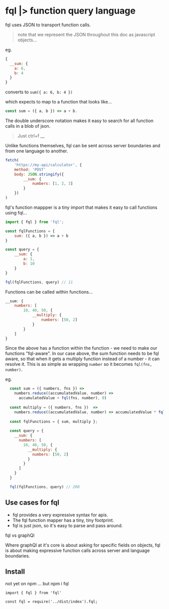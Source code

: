 fql |> function query language
==============================

fql uses JSON to transport function calls.

> note that we represent the JSON throughout this doc as javascript objects...

eg.

```javascript
{
  __sum: {
    a: 6,
    b: 4
  }
}
```

converts to `sum({ a: 6, b: 4 })`

which expects to map to a function that looks like...

```javascript
const sum = ({ a, b }) => a + b.
```

The double underscore notation makes it easy to search for all function calls in a blob of json.

> Just ctrl+f __

Unlike functions themselves, fql can be sent across server boundaries and from one language to another.

```javascript
fetch(
    'https://my-api/calculator', {
    method: 'POST'
    body: JSON.stringify({
        __sum: {
            numbers: [1, 2, 3]
        }
    })
)
```

fql's function mappper is a tiny import that makes it easy to call functions using fql...

```javascript
import { fql } from 'fql';

const fqlFunctions = {
    sum: ({ a, b }) => a + b
}

const query = {
    __sum: {
        a: 1,
        b: 10
    }
}

fql(fqlFunctions, query) // 11
```

Functions can be called within functions...

```javascript
__sum: {
    numbers: [
        10, 40, 50, {
            __multiply: {
                numbers: [50, 2]
            }
        }
    ]
}
```

Since the above has a function within the function - we need to make our functions "fql-aware".
In our case above, the sum function needs to be fql aware, so that when it gets a multiply function instead of a number - it can resolve it. This is as simple as wrapping `number` so it becomes `fql(fns, number)`.

eg.

```javascript
  const sum = ({ numbers, fns }) =>
    numbers.reduce((accumulatedValue, number) =>
      accumulatedValue + fql(fns, number), 0)
  
  const multiply = ({ numbers, fns })  =>
  	numbers.reduce((accumulatedValue, number) => accumulatedValue * fql(fns, number), 1)
  
  const fqlFunctions = { sum, multiply };
  
  const query = {
  	__sum: {
      numbers: [
      	10, 40, 50, {
          __multiply: {
            numbers: [50, 2]
          }
        }
      ]
    }
  }

  fql(fqlFunctions, query) // 200
```

Use cases for fql
-----------------

- fql provides a very expressive syntax for apis.
- The fql function mapper has a tiny, tiny footprint.
- fql is just json, so it's easy to parse and pass around.

fql vs graphQl

Where graphQl at it's core is about asking for specific fields on objects, fql is about making expressive function calls across server and language boundaries.

Install
-----------------

not yet on npm ... but npm i fql

```
import { fql } from 'fql'
```

```
const fql = require('../dist/index').fql;
```